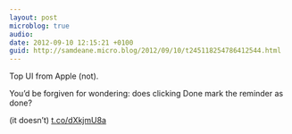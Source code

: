 ```yaml
---
layout: post
microblog: true
audio: 
date: 2012-09-10 12:15:21 +0100
guid: http://samdeane.micro.blog/2012/09/10/t245118254786412544.html
---
```

Top UI from Apple (not).

You’d be forgiven for wondering: does clicking Done mark the reminder as done?

(it doesn’t) [t.co/dXkjmU8a](http://t.co/dXkjmU8a)
